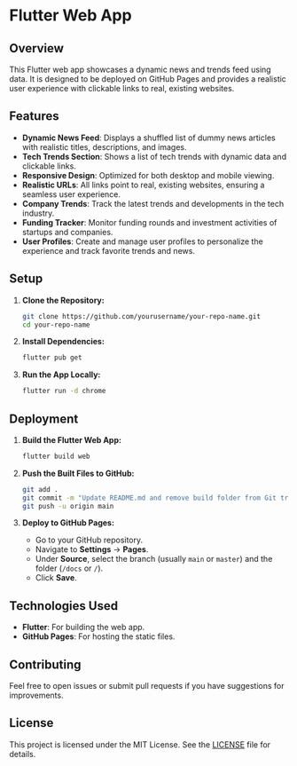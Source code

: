 # Flutter Web App

## Overview
This Flutter web app showcases a dynamic news and trends feed using data. It is designed to be deployed on GitHub Pages and provides a realistic user experience with clickable links to real, existing websites.

## Features
- **Dynamic News Feed**: Displays a shuffled list of dummy news articles with realistic titles, descriptions, and images.
- **Tech Trends Section**: Shows a list of tech trends with dynamic data and clickable links.
- **Responsive Design**: Optimized for both desktop and mobile viewing.
- **Realistic URLs**: All links point to real, existing websites, ensuring a seamless user experience.
- **Company Trends**: Track the latest trends and developments in the tech industry.
- **Funding Tracker**: Monitor funding rounds and investment activities of startups and companies.
- **User Profiles**: Create and manage user profiles to personalize the experience and track favorite trends and news.

## Setup
1. **Clone the Repository:**
   ```bash
   git clone https://github.com/yourusername/your-repo-name.git
   cd your-repo-name
   ```

2. **Install Dependencies:**
   ```bash
   flutter pub get
   ```

3. **Run the App Locally:**
   ```bash
   flutter run -d chrome
   ```

## Deployment
1. **Build the Flutter Web App:**
   ```bash
   flutter build web
   ```

2. **Push the Built Files to GitHub:**
   ```bash
   git add .
   git commit -m "Update README.md and remove build folder from Git tracking"
   git push -u origin main
   ```

3. **Deploy to GitHub Pages:**
   - Go to your GitHub repository.
   - Navigate to **Settings** → **Pages**.
   - Under **Source**, select the branch (usually `main` or `master`) and the folder (`/docs` or `/`).
   - Click **Save**.

## Technologies Used
- **Flutter**: For building the web app.
- **GitHub Pages**: For hosting the static files.

## Contributing
Feel free to open issues or submit pull requests if you have suggestions for improvements.

## License
This project is licensed under the MIT License. See the [LICENSE](LICENSE) file for details.
